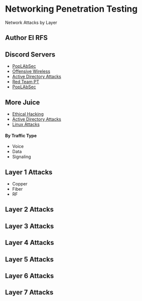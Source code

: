 # Networking Penetration Testing
Network Attacks by Layer

## Author El RFS



## Discord Servers

- [PopLAbSec](https://discord.gg/Zmgr8rWMmu)
- [Offensive Wireless](https://discord.gg/sEXM6W95gV)
- [Active Directory Attacks](https://discord.gg/VPquyDE3JY)
- [Red Team PT]()
- [PopLAbSec]()

## More Juice
- [Ethical Hacking](https://rfs.popdocs.net/)
- [Active Directory Attacks](https://ad.popdocs.net/)
- [Linux Attacks]()


#### By Traffic Type
- Voice
- Data
- Signaling

## Layer 1 Attacks
- Copper
- Fiber
- RF


## Layer 2 Attacks


## Layer 3 Attacks



## Layer 4 Attacks


## Layer 5 Attacks

## Layer 6 Attacks


## Layer 7 Attacks